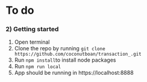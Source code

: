 # To do



### 2) Getting started
1. Open terminal
2. Clone the repo by running `git clone https://github.com/coconutboan/transaction_.git`
3. Run `npm install`to install node packages
4. Run `npm run local`
5. App should be running in https://localhost:8888


